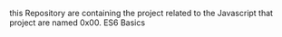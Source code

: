 this Repository are containing the project related to the Javascript that project are named 0x00. ES6 Basics
